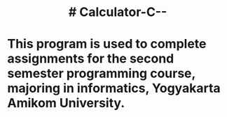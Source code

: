 <h1 align = "center"># Calculator-C-- <h1>
This program is used to complete assignments for the second semester programming course, majoring in informatics, Yogyakarta Amikom University.

